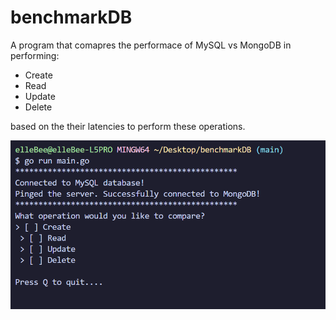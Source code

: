 # benchmarkDB

A program that comapres the performace of MySQL vs MongoDB in performing:
- Create
- Read
- Update
- Delete

based on the their latencies to perform these operations.

![](./assets/ui.png)